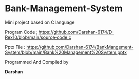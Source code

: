 # Bank-Management-System
Mini project based on C language

Program Code ; https://github.com/Darshan-6174/D-Rex10/blob/main/source-code.c

Pptx File : https://github.com/Darshan-6174/BankMangement-System/blob/main/Bank%20Management%20System.pptx

Programmed And Compiled by

**Darshan**
